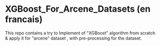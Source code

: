 # XGBoost_For_Arcene_Datasets (en francais)

This repo contains a try to Implement of "XGBoost" algorithm from scratch &amp; apply it for "arcene" dataset , with pre-processing for the dataset.
